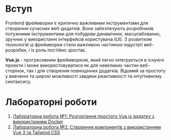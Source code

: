 # Вступ

Frontend фреймворки є критично важливими інструментами для створення сучасних веб-додатків. 
Вони забезпечують розробників потужними інструментами для побудови динамічних, масштабованих, зручних у використанні
інтерфейсів користувача (UI). З розвитком технологій ці фреймворки стали важливою частиною індустрії веб-розробки, 
і їх роль постійно зростає.

**Vue.js** - прогресивним фреймворком, який легко інтегрується в існуючі проекти і може використовуватися як для невеликих частин веб-сторінок, так і для створення повноцінних додатків. Відомий за простоту у вивченні та широкі можливості завдяки реактивності та інтуїтивному синтаксису.

# Лабораторні роботи

1. [Лабораторна робота №1: Розгортання простого Vue.js додатку з використанням Docker](/labs/lab1.md)
2. [Лабораторна робота №2: Створення компонентів з використанням Vue 3 та Tailwind CSS](/labs/lab2.md)
